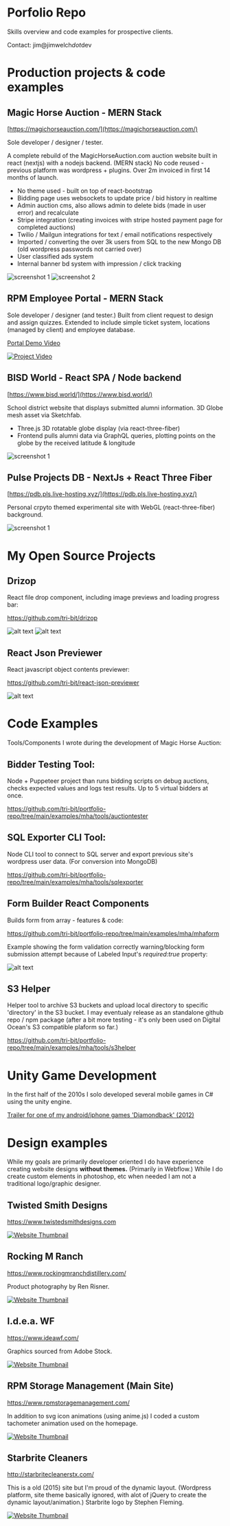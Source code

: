 # Porfolio Repo

Skills overview and code examples for prospective clients.

Contact: jim@jimwelch*dot*dev

# Production projects & code examples

## Magic Horse Auction - MERN Stack
[https://magichorseauction.com/](https://magichorseauction.com/)

Sole developer / designer / tester.

A complete rebuild of the MagicHorseAuction.com auction website built in react (nextjs) with a nodejs backend. (MERN stack) No code reused - previous platform was wordpress + plugins.
Over 2m invoiced in first 14 months of launch.

- No theme used - built on top of react-bootstrap
- Bidding page uses websockets to update price / bid history in realtime
- Admin auction cms, also allows admin to delete bids (made in user error) and recalculate
- Stripe integration (creating invoices with stripe hosted payment page for completed auctions)
- Twilio / Mailgun integrations for text / email notifications respectively
- Imported / converting the over 3k users from SQL to the new Mongo DB (old wordpress passwords not carried over)
- User classified ads system
- Internal banner bd system with impression / click tracking

![screenshot 1](https://github.com/tri-bit/portfolio-repo/blob/main/media/images/MagicHorseAuction-screenshot2.jpg)
![screenshot 2](https://github.com/tri-bit/portfolio-repo/blob/main/media/images/MagicHorseAuction-screenshot1.jpg)

## RPM Employee Portal - MERN Stack

Sole developer / designer (and tester.)
Built from client request to design and assign quizzes. Extended to include simple ticket system, locations (managed by client) and employee database.

[Portal Demo Video](https://media55.sfo2.cdn.digitaloceanspaces.com/portfolio/media/rpm_portal.mp4)

[![Project Video](https://github.com/tri-bit/portfolio-repo/blob/main/media/images/RPMPortal_video.jpg?raw=true)](https://media55.sfo2.cdn.digitaloceanspaces.com/portfolio/media/rpm_portal.mp4)


## BISD World - React SPA / Node backend
[https://www.bisd.world/](https://www.bisd.world/)

School district website that displays submitted alumni information. 3D Globe mesh asset via Sketchfab.

- Three.js 3D rotatable globe display (via react-three-fiber)
- Frontend pulls alumni data via GraphQL queries, plotting points on the globe by the received latitude & longitude

![screenshot 1](https://github.com/tri-bit/portfolio-repo/blob/main/media/images/BISDWorld-screenshot1.jpg)


## Pulse Projects DB - NextJs + React Three Fiber
[https://pdb.pls.live-hosting.xyz/](https://pdb.pls.live-hosting.xyz/)

Personal crpyto themed experimental site with WebGL (react-three-fiber) background.


![screenshot 1](https://github.com/tri-bit/portfolio-repo/blob/main/media/images/Pdb-screenshot1.jpg)


# My Open Source Projects

## Drizop

React file drop component, including image previews and loading progress bar:

https://github.com/tri-bit/drizop

![alt text](https://github.com/tri-bit/drizop/blob/master/docs/images/drizop_07.png?raw=true "Example2")
![alt text](https://github.com/tri-bit/drizop/blob/master/docs/images/drizop_02.png?raw=true "Example2")

## React Json Previewer

React javascript object contents previewer:

https://github.com/tri-bit/react-json-previewer

![alt text](https://github.com/tri-bit/react-json-previewer/blob/master/docs/intro_image.png?raw=true "Example")

# Code Examples

Tools/Components I wrote during the development of Magic Horse Auction:

## Bidder Testing Tool:

Node + Puppeteer project than runs bidding scripts on debug auctions, checks expected values and logs test results. Up to 5 virtual bidders at once.

https://github.com/tri-bit/portfolio-repo/tree/main/examples/mha/tools/auctiontester

## SQL Exporter CLI Tool:

Node CLI tool to connect to SQL server and export previous site's wordpress user data. (For conversion into MongoDB)

https://github.com/tri-bit/portfolio-repo/tree/main/examples/mha/tools/sqlexporter

## Form Builder React Components

Builds form from array - features & code:

https://github.com/tri-bit/portfolio-repo/tree/main/examples/mha/mhaform

Example showing the form validation correctly warning/blocking form submission attempt because of Labeled Input's *required:true* property:

![alt text](https://github.com/tri-bit/portfolio-repo/blob/main/examples/mha/mhaform/media/MHAForm01.png?raw=true "Example")

## S3 Helper

Helper tool to archive S3 buckets and upload local directory to specific 'directory' in the S3 bucket. I may eventualy release as an standalone github repo / npm package (after a bit more testing - it's only been used on Digital Ocean's S3 compatible plaform so far.)

https://github.com/tri-bit/portfolio-repo/tree/main/examples/mha/tools/s3helper


# Unity Game Development
In the first half of the 2010s I solo developed several mobile games in C# using the unity engine.

[Trailer for one of my android/iphone games 'Diamondback' (2012)](https://media55.sfo2.cdn.digitaloceanspaces.com/portfolio/media/Diamondback_Trailer_Web.mp4)


# Design examples
While my goals are primarily developer oriented I do have experience creating website designs **without themes.** (Primarily in Webflow.) While I do create custom elements in photoshop, etc when needed I am not a traditional logo/graphic designer.

## Twisted Smith Designs
https://www.twistedsmithdesigns.com

[![Website Thumbnail](https://github.com/tri-bit/portfolio-repo/blob/main/media/images/designexamples/twistedsmithdesigns.png?raw=true)](https://www.twistedsmithdesigns.com)

## Rocking M Ranch
https://www.rockingmranchdistillery.com/

Product photography by Ren Risner.

[![Website Thumbnail](https://github.com/tri-bit/portfolio-repo/blob/main/media/images/designexamples/rockingmranch.png?raw=true)](https://www.rockingmranchdistillery.com/)

## I.d.e.a. WF
https://www.ideawf.com/

Graphics sourced from Adobe Stock.

[![Website Thumbnail](https://github.com/tri-bit/portfolio-repo/blob/main/media/images/designexamples/ideawf.png?raw=true)](https://www.ideawf.com/)

## RPM Storage Management (Main Site)
https://www.rpmstoragemanagement.com/

In addition to svg icon animations (using anime.js) I coded a custom tachometer animation used on the homepage.

[![Website Thumbnail](https://github.com/tri-bit/portfolio-repo/blob/main/media/images/designexamples/rpmstorage.png?raw=true)](https://www.rpmstoragemanagement.com/)

## Starbrite Cleaners
http://starbritecleanerstx.com/

This is a old (2015) site but I'm proud of the dynamic layout. (Wordpress platform, site theme basically ignored,  with alot of jQuery to create the dynamic layout/animation.) Starbrite logo by Stephen Fleming.

[![Website Thumbnail](https://github.com/tri-bit/portfolio-repo/blob/main/media/images/designexamples/starbrite.png?raw=true)](http://starbritecleanerstx.com/)




